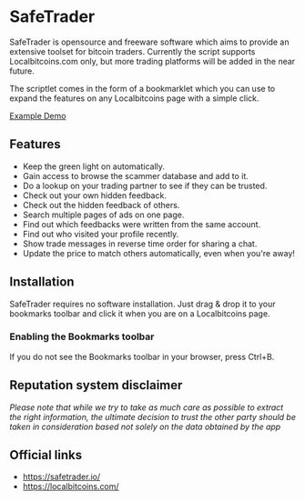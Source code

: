 # SafeTrader

SafeTrader is opensource and freeware software which aims to provide an extensive toolset for bitcoin traders. Currently the script supports Localbitcoins.com only, but more trading platforms will be added in the near future.

The scriptlet comes in the form of a bookmarklet which you can use to expand the features on any Localbitcoins page with a simple click.

[Example Demo](https://safetrader.io)

## Features

* Keep the green light on automatically.
* Gain access to browse the scammer database and add to it.
* Do a lookup on your trading partner to see if they can be trusted.
* Check out your own hidden feedback.
* Check out the hidden feedback of others.
* Search multiple pages of ads on one page.
* Find out which feedbacks were written from the same account.
* Find out who visited your profile recently.
* Show trade messages in reverse time order for sharing a chat.
* Update the price to match others automatically, even when you're away!

## Installation

SafeTrader requires no software installation. Just drag & drop it to your bookmarks toolbar and click it when you are on a Localbitcoins page.

### Enabling the Bookmarks toolbar

If you do not see the Bookmarks toolbar in your browser, press Ctrl+B.

## Reputation system disclaimer

_Please note that while we try to take as much care as possible to extract
the right information, the ultimate decision to trust the other party should
be taken in consideration based not solely on the data obtained by the app_

## Official links

* https://safetrader.io/
* https://localbitcoins.com/

